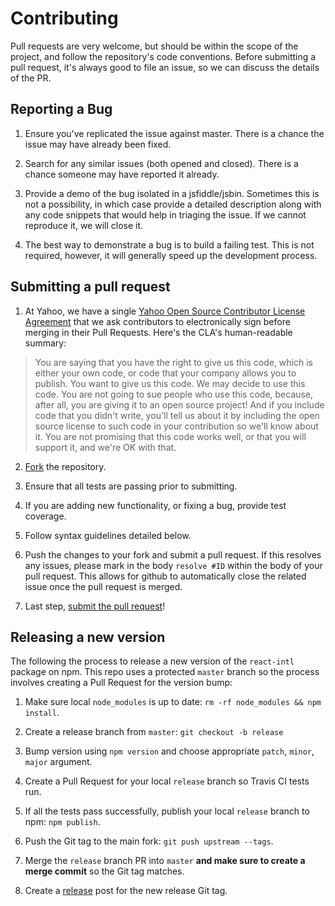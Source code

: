 Contributing
============

Pull requests are very welcome, but should be within the scope of the project, and follow the repository's code conventions. Before submitting a pull request, it's always good to file an issue, so we can discuss the details of the PR.

## Reporting a Bug

1. Ensure you've replicated the issue against master.  There is a chance the issue may have already been fixed.

2. Search for any similar issues (both opened and closed).  There is a chance someone may have reported it already.

3. Provide a demo of the bug isolated in a jsfiddle/jsbin.  Sometimes this is not a possibility, in which case provide a detailed description along with any code snippets that would help in triaging the issue.  If we cannot reproduce it, we will close it.

4. The best way to demonstrate a bug is to build a failing test.  This is not required, however, it will generally speed up the development process.

## Submitting a pull request

1. At Yahoo, we have a single [Yahoo Open Source Contributor License Agreement](https://yahoocla.herokuapp.com/) that we ask contributors to electronically sign before merging in their Pull Requests. Here's the CLA's human-readable summary:

> You are saying that you have the right to give us this code, which is either your own code, or code that your company allows you to publish. You want to give us this code. We may decide to use this code. You are not going to sue people who use this code, because, after all, you are giving it to an open source project! And if you include code that you didn't write, you'll tell us about it by including the open source license to such code in your contribution so we'll know about it. You are not promising that this code works well, or that you will support it, and we're OK with that.

2. [Fork][fork] the repository.

3. Ensure that all tests are passing prior to submitting.

4. If you are adding new functionality, or fixing a bug, provide test coverage.

5. Follow syntax guidelines detailed below.

6. Push the changes to your fork and submit a pull request.  If this resolves any issues, please mark in the body `resolve #ID` within the body of your pull request.  This allows for github to automatically close the related issue once the pull request is merged.

7. Last step, [submit the pull request][pr]!

[pr]: https://github.com/formatjs/formatjs/compare/
[fork]: https://github.com/formatjs/formatjs/fork/

## Releasing a new version

The following the process to release a new version of the `react-intl` package on npm. This repo uses a protected `master` branch so the process involves creating a Pull Request for the version bump:

1. Make sure local `node_modules` is up to date: `rm -rf node_modules && npm install`.

2. Create a release branch from `master`: `git checkout -b release`

3. Bump version using `npm version` and choose appropriate `patch`, `minor`, `major` argument.

4. Create a Pull Request for your local `release` branch so Travis CI tests run.

5. If all the tests pass successfully, publish your local `release` branch to npm: `npm publish`.

6. Push the Git tag to the main fork: `git push upstream --tags`.

7. Merge the `release` branch PR into `master` **and make sure to create a merge commit** so the Git tag matches.

8. Create a [release](https://github.com/formatjs/formatjs/releases) post for the new release Git tag.
